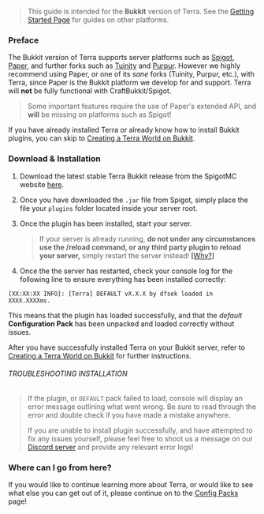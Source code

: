 > This guide is intended for the **Bukkit** version of Terra. See the [Getting Started Page](./Quick-Start-Guide) for
> guides on other platforms.

### Preface

The Bukkit version of Terra supports server platforms such as [Spigot](https://www.spigotmc.org/),
[Paper](https://papermc.io/), and further forks such as [Tuinity](https://github.com/Spottedleaf/Tuinity) and
[Purpur](https://purpur.pl3x.net/). However we highly recommend using Paper, or one of its *sane* forks
(Tuinity, Purpur, etc.), with Terra, since Paper is the Bukkit platform we develop for and support. 
Terra will **not** be fully functional with CraftBukkit/Spigot.

> Some important features require the use of Paper's extended API, and **will** be missing on platforms such as Spigot!

If you have already installed Terra or already know how to install Bukkit plugins, you can skip to
[Creating a Terra World on Bukkit](./Creating-a-Terra-World-on-Bukkit).

### Download & Installation

1. Download the latest stable Terra Bukkit release from the SpigotMC website
[here](https://www.spigotmc.org/resources/terra.85151/).

2. Once you have downloaded the `.jar` file from Spigot, simply place the file your `plugins` folder located inside your
server root.

3. Once the plugin has been installed, start your server.

    > If your server is already running, **do not under any circumstances use the /reload command, or any third party
    >plugin
    > to reload your server,** simply restart the server instead!
    [\[Why?\]](https://madelinemiller.dev/blog/problem-with-reload/)

4. Once the the server has restarted, check your console log for the following line to ensure everything has been
installed correctly:

```none
[XX:XX:XX INFO]: [Terra] DEFAULT vX.X.X by dfsek loaded in XXXX.XXXXms.
```

This means that the plugin has loaded successfully, and that the *default* **Configuration Pack** has been unpacked and
loaded correctly without issues.

After you have successfully installed Terra on your Bukkit server, refer to
[Creating a Terra World on Bukkit](./Creating-a-Terra-World-on-Bukkit) for
further instructions.

###### TROUBLESHOOTING INSTALLATION

>If the plugin, or `DEFAULT` pack failed to load, console will display an error message outlining what went wrong. Be
>sure to read through the error and double check if you have made a mistake anywhere.
>
>If you are unable to install plugin successfully, and have attempted to fix any issues yourself, please feel free to
>shoot us a message on our [Discord server](https://discord.gg/PXUEbbF) and provide any relevant error logs!

### Where can I go from here?

If you would like to continue learning more about Terra, or would like to see what else you can get out of it, please
continue on to the [Config Packs](./Config-Packs) page!
